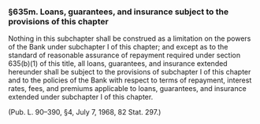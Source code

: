 ### §635m. Loans, guarantees, and insurance subject to the provisions of this chapter ###

Nothing in this subchapter shall be construed as a limitation on the powers of the Bank under subchapter I of this chapter; and except as to the standard of reasonable assurance of repayment required under section 635(b)(1) of this title, all loans, guarantees, and insurance extended hereunder shall be subject to the provisions of subchapter I of this chapter and to the policies of the Bank with respect to terms of repayment, interest rates, fees, and premiums applicable to loans, guarantees, and insurance extended under subchapter I of this chapter.

(Pub. L. 90–390, §4, July 7, 1968, 82 Stat. 297.)